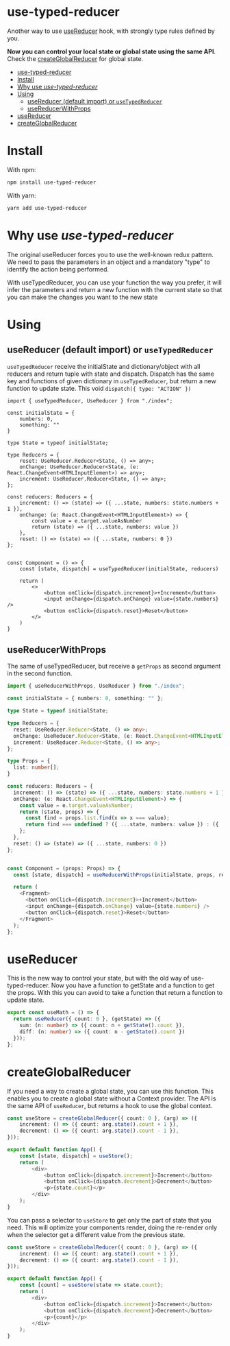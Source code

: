 # use-typed-reducer

Another way to use [useReducer](https://reactjs.org/docs/hooks-reference.html#usereducer) hook, with strongly type rules defined by you.

**Now you can control your local state or global state using the same API**. Check the [createGlobalReducer](#createglobalreducer) for global state.

<!-- TOC -->
* [use-typed-reducer](#use-typed-reducer)
* [Install](#install)
* [Why use *use-typed-reducer*](#why-use-use-typed-reducer)
* [Using](#using)
  * [useReducer (default import) or `useTypedReducer`](#usereducer-default-import-or-usetypedreducer)
  * [useReducerWithProps](#usereducerwithprops)
* [useReducer](#usereducer)
* [createGlobalReducer](#createglobalreducer)
<!-- TOC -->

# Install

With npm:
```bash
npm install use-typed-reducer
```

With yarn:
```bash
yarn add use-typed-reducer
```

# Why use *use-typed-reducer*

The original useReducer forces you to use the well-known redux pattern. We need to pass the parameters in an object and a mandatory "type" to identify the action being performed.

With useTypedReducer, you can use your function the way you prefer, it will infer the parameters and return a new function with the current state so that you can make the changes you want to the new state

# Using

## useReducer (default import) or `useTypedReducer`

`useTypedReducer` receive the initialState and dictionary/object with all reducers and return tuple with state and dispatch. Dispatch has the same key and functions of given dictionary in `useTypedReducer`, but return a new function to update state. This void `dispatch({ type: "ACTION" })`

```tsx
import { useTypedReducer, UseReducer } from "./index";

const initialState = {
    numbers: 0,
    something: ""
}

type State = typeof initialState;

type Reducers = {
    reset: UseReducer.Reducer<State, () => any>;
    onChange: UseReducer.Reducer<State, (e: React.ChangeEvent<HTMLInputElement>) => any>;
    increment: UseReducer.Reducer<State, () => any>;
};

const reducers: Reducers = {
    increment: () => (state) => ({ ...state, numbers: state.numbers + 1 }),
    onChange: (e: React.ChangeEvent<HTMLInputElement>) => {
        const value = e.target.valueAsNumber
        return (state) => ({ ...state, numbers: value })
    },
    reset: () => (state) => ({ ...state, numbers: 0 })
};


const Component = () => {
    const [state, dispatch] = useTypedReducer(initialState, reducers)

    return (
        <>
            <button onClick={dispatch.increment}>+Increment</button>
            <input onChange={dispatch.onChange} value={state.numbers} />
            <button onClick={dispatch.reset}>Reset</button>
        </>
    )
}
```


## useReducerWithProps

The same of useTypedReducer, but receive a `getProps` as second argument in the second function.


```typescript jsx
import { useReducerWithProps, UseReducer } from "./index";

const initialState = { numbers: 0, something: "" };

type State = typeof initialState;

type Reducers = {
  reset: UseReducer.Reducer<State, () => any>;
  onChange: UseReducer.Reducer<State, (e: React.ChangeEvent<HTMLInputElement>) => any>;
  increment: UseReducer.Reducer<State, () => any>;
};

type Props = {
  list: number[];
}

const reducers: Reducers = {
  increment: () => (state) => ({ ...state, numbers: state.numbers + 1 }),
  onChange: (e: React.ChangeEvent<HTMLInputElement>) => {
    const value = e.target.valueAsNumber;
    return (state, props) => {
      const find = props.list.find(x => x === value);
      return find === undefined ? ({ ...state, numbers: value }) : ({ ...state, numbers: find * 2 });
    };
  },
  reset: () => (state) => ({ ...state, numbers: 0 })
};


const Component = (props: Props) => {
  const [state, dispatch] = useReducerWithProps(initialState, props, reducers);

  return (
    <Fragment>
      <button onClick={dispatch.increment}>+Increment</button>
      <input onChange={dispatch.onChange} value={state.numbers} />
      <button onClick={dispatch.reset}>Reset</button>
    </Fragment>
  );
};
```

# useReducer

This is the new way to control your state, but with the old way of use-typed-reducer. Now you have a function to getState and a function to get the props. With this you can avoid to take a function that return a function to update state.

```typescript
export const useMath = () => {
  return useReducer({ count: 0 }, (getState) => ({
    sum: (n: number) => ({ count: n + getState().count }),
    diff: (n: number) => ({ count: n - getState().count })
  }));
};
```

# createGlobalReducer

If you need a way to create a global state, you can use this function. This enables you to create a global state without a Context provider. The API is the same API of `useReducer`, but returns a hook to use the global context.

```typescript jsx
const useStore = createGlobalReducer({ count: 0 }, (arg) => ({
    increment: () => ({ count: arg.state().count + 1 }),
    decrement: () => ({ count: arg.state().count - 1 }),
}));

export default function App() {
    const [state, dispatch] = useStore();
    return (
        <div>
            <button onClick={dispatch.increment}>Increment</button>
            <button onClick={dispatch.decrement}>Decrement</button>
            <p>{state.count}</p>
        </div>
    );
}
```

You can pass a selector to `useStore` to get only the part of state that you need. This will optimize your components render, doing the re-render only when the selector get a different value from the previous state.

```typescript jsx
const useStore = createGlobalReducer({ count: 0 }, (arg) => ({
    increment: () => ({ count: arg.state().count + 1 }),
    decrement: () => ({ count: arg.state().count - 1 }),
}));

export default function App() {
    const [count] = useStore(state => state.count);
    return (
        <div>
            <button onClick={dispatch.increment}>Increment</button>
            <button onClick={dispatch.decrement}>Decrement</button>
            <p>{count}</p>
        </div>
    );
}
```
